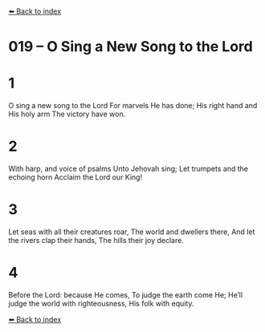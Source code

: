 [⬅️ Back to index](../README.md)

# 019 – O Sing a New Song to the Lord


# 1
O sing a new song to the Lord
For marvels He has done;
His right hand and His holy arm
The victory have won.

# 2
With harp, and voice of psalms
Unto Jehovah sing;
Let trumpets and the echoing horn
Acclaim the Lord our King!

# 3
Let seas with all their creatures roar,
The world and dwellers there,
And let the rivers clap their hands,
The hills their joy declare.

# 4
Before the Lord: because He comes,
To judge the earth come He;
He’ll judge the world
with righteousness,
His folk with equity.

[⬅️ Back to index](../README.md)
